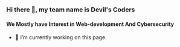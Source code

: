 
### Hi there 👋, my team name is **Devil's Coders**
#### We Mostly have Interest in  Web-development And Cybersecurity

- 🔭 I’m currently working on this page. 




